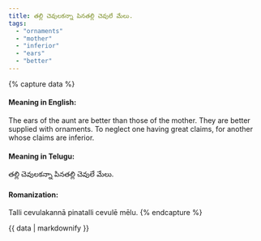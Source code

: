 ```yaml
---
title: తల్లి చెవులకన్నా పినతల్లి చెవులే మేలు.
tags:
  - "ornaments"
  - "mother"
  - "inferior"
  - "ears"
  - "better"
---
```


{% capture data %}
#### Meaning in English:
The ears of the aunt are better than those of the mother.
They are better supplied with ornaments.
To neglect one having great claims, for another whose claims are inferior.

#### Meaning in Telugu:
తల్లి చెవులకన్నా పినతల్లి చెవులే మేలు.

#### Romanization:
Talli cevulakannā pinatalli cevulē mēlu.
{% endcapture %}

{{ data | markdownify }}

